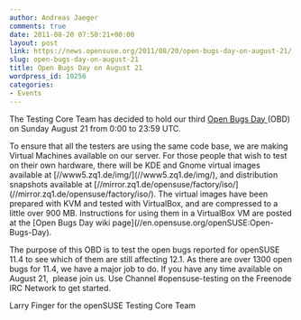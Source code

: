 ```yaml
---
author: Andreas Jaeger
comments: true
date: 2011-08-20 07:50:21+00:00
layout: post
link: https://news.opensuse.org/2011/08/20/open-bugs-day-on-august-21/
slug: open-bugs-day-on-august-21
title: Open Bugs Day on August 21
wordpress_id: 10256
categories:
- Events
---
```


The Testing Core Team has decided to hold our third [Open Bugs Day ](//en.opensuse.org/openSUSE:Open-Bugs-Day)(OBD) on Sunday August 21 from 0:00 to 23:59 UTC.

<!-- more -->To ensure that all the testers are using the same code base, we are making Virtual Machines available on our server. For those people that wish to test on their own hardware, there will be KDE and Gnome virtual images available at [//www5.zq1.de/img/](//www5.zq1.de/img/), and distribution snapshots available at [//mirror.zq1.de/opensuse/factory/iso/](//mirror.zq1.de/opensuse/factory/iso/). The virtual images have been prepared with KVM and tested with VirtualBox, and are compressed to a little over 900 MB. Instructions for using them in a VirtualBox VM are posted at the [Open Bugs Day wiki page](//en.opensuse.org/openSUSE:Open-Bugs-Day).

The purpose of this OBD is to test the open bugs reported for openSUSE 11.4 to see which of them are still affecting 12.1. As there are over 1300 open bugs for 11.4, we have a major job to do. If you have any time available on August 21,  please join us. Use Channel #opensuse-testing on the Freenode IRC Network to get started.

Larry Finger for the openSUSE Testing Core Team
